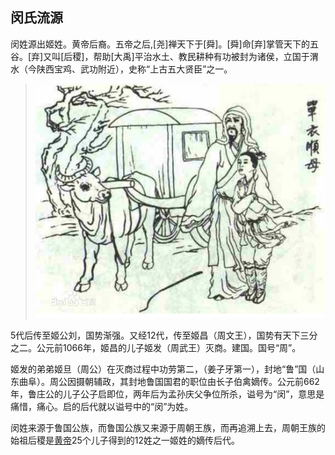 ## 闵氏流源

闵姓源出姬姓。黄帝后裔。五帝之后,[尧]禅天下于[舜]。[舜]命[弃]掌管天下的五谷。[弃]又叫[后稷]，帮助[大禹]平治水土、教民耕种有功被封为诸侯，立国于渭水（今陕西宝鸡、武功附近），史称“上古五大贤臣”之一。



> ![](https://github.com/minminmsn/clan-min/blob/master/imgs/minzi.jpg)
　

5代后传至姬公刘，国势渐强。又经12代，传至姬昌（周文王），国势有天下三分之二。公元前1066年，姬昌的儿子姬发（周武王）灭商。建国。国号“周”。

姬发的弟弟姬旦（周公）在灭商过程中功劳第二，（姜子牙第一），封地“鲁”国（山东曲阜）。周公因摄朝辅政，其封地鲁国国君的职位由长子伯禽嫡传。公元前662年，鲁庄公的儿子公子启即位，两年后为孟孙庆父争位所杀，谥号为“闵”，意思是痛惜，痛心。启的后代就以谥号中的“闵”为姓。

闵姓来源于鲁国公族，而鲁国公族又来源于周朝王族，而再追溯上去，周朝王族的始祖后稷是[黄帝](https://baike.baidu.com/item/%E9%BB%84%E5%B8%9D)25个儿子得到的12姓之一姬姓的嫡传后代。